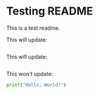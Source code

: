 # Testing README

This is a test readme.

This will update:
```python:.github/workflows/test_code_embedder.yml
```

This will update:
```yaml:release-drafter-config.yml
```

This won't update:
```python
print("Hello, World!")
```
